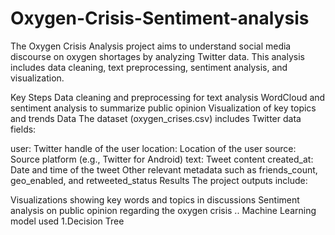 # Oxygen-Crisis-Sentiment-analysis
The Oxygen Crisis Analysis project aims to understand social media discourse on oxygen shortages by analyzing Twitter data. This analysis includes data cleaning, text preprocessing, sentiment analysis, and visualization.

Key Steps
Data cleaning and preprocessing for text analysis
WordCloud and sentiment analysis to summarize public opinion
Visualization of key topics and trends
Data
The dataset (oxygen_crises.csv) includes Twitter data fields:

user: Twitter handle of the user
location: Location of the user
source: Source platform (e.g., Twitter for Android)
text: Tweet content
created_at: Date and time of the tweet
Other relevant metadata such as friends_count, geo_enabled, and retweeted_status
Results
The project outputs include:

Visualizations showing key words and topics in discussions
Sentiment analysis on public opinion regarding the oxygen crisis
.. Machine Learning model used 
1.Decision Tree

